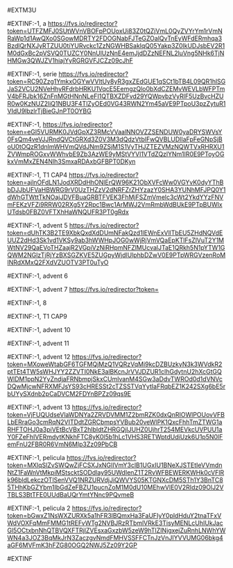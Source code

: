 #EXTM3U

#EXTINF:-1, a
https://fvs.io/redirector?token=UTFZMFJ0SUtWVnVBOFpPOUoxUi83Z0tQZjVmL0QyZVYrYm1rVmNRaWp1d1AwQXo0SGowMDRTY2FDOGNabFJTeGZOalQvTnEyWFdERmhqa3BzdlQrNXJyRTZUU0tiYURvckc1ZzNGWHBSaklqQ05Yakp3Z0lkUDJsbEV2R1M0dGxBc2pVSVQ0TUZCY0NnUlUzNnE4emJjdDZzNEFNL2luVng5NHk6TjNHMGw3QWJZV1hiajYyRGRGVFJCZz09cJhF

#EXTINF:-1, serie
https://fvs.io/redirector?token=RC90Zzg1YmkxOGYwVVltUy8yR3gxZEdGUE1qSCt1bTB4L09QR1hlSGJaS2VCU2NVeHhyRFdrbHRKU1VqcE5EemgzQlo0bXdCZEMvWEVLbWFPTmV4bFRJbk16ZnFnMGtHNnNLeFI1QTBXZDFvd29YQWpvbzVyRlF5UzBvcHZUR0w0KzNUZ2liQ1NBU3F4TlZyOEd0VG43RWN2Ym45aVE9PTpoU3pzZytuR1VIdU9lbzlrTjBieGJnPT0OYBG

#EXTINF:-1, 
https://fvs.io/redirector?token=eGI5VURMK0JVdGpXZ3RMcVVaalNNOVZZSENDUW0yaDRYSWVsY0FsQm4veVJJRndQVCtGRXd3Z0V3M3dQdzVtblFwQVBLUDlIaFpFeGNpSjBoU0tOQzR1dnlmWHVmQVdJNm9ZSjM1S1VyTHJZTEZVMzNQWTVxRHRXU1ZVWmpROGxvWWhvbE9Zb3AzWE9yMStVYVl1VTdZQzlYNm1IR0E9PToyOGkxVmMxZEN4Nlh3SmxaRDAxbGFBPT0DKyn

#EXTINF:-1, T1 CAP4
https://fvs.io/redirector?token=ajlnOFdLN1JodXRDdHhONlErQW96K21ObXVFcWw0VGYvK0dyYThBbDJJbUFVaHBWRG9rV0UzTHZzV2dNRFZrZHYzazY0SHA3YUNhMFJPQ0Y1dWhGTWttTkNOajJDVFBuaGRBTFVEK3FhMjFSZmVmelc3cWt2YkdYYzFNVmFEKzVFZi9RRW02RXg5Y2Rpc1Bwc1ArMWJ2VmRmbWdBUkE9PTpBUWlxUTdsb0FBZ0VFTXhHaWNQUFR3PT0gRdx

#EXTINF:-1, advent 5
https://fvs.io/redirector?token=dUhTK3B2TE9XbkQxdXdDUmNFakQzd1lEWnExVllTbEU5ZHdNQVdEUUZ2dHd3Sk1vd1VKSy9ab3hWWHpJOG0wWjRjVmVQaEpKTlFsZlVuT2Y1MWtNV29QaEVoTHZaajR2VGpiVzNiRHpmNFZlMUcvalJTaE1QRkh5N1pYTW1GQWM2NGlzTjRjYzBXSGZKVE5ZUGpyWjdlUlphbDZwV0E9PTpWRGVzenRoMlNRdXMxQ2FXdVZUOTV3PT0uTyO

#EXTINF:-1, advent 6



#EXTINF:-1, advent 7
https://fvs.io/redirector?token=

#EXTINF:-1, 8


#EXTINF:-1, T1 CAP9



#EXTINF:-1, advent 10



#EXTINF:-1, advent 11



#EXTINF:-1, advent 12
https://fvs.io/redirector?token=MXoweWtabGF6TGFMQjMzQ1VQRzVqMi9kcDZBUzkyN3k3WVdkR2ptTEt4TW5sWHJYY2ZZVTI0NkE3alBKcnJrVVJDZUR1clhGdytnU2hXcGtGQWlDM1ppN2YyZndjaFRNbmpjSkxCUmlvanM4SGw3aDdvTWROd0d1dVNVcDQwMjcwNFRXMFJsYS93cHRESSt2cTZSSTVqYytIaFRqbEZ1K242SXg6bE5rbUYySXdnb2pCaDVCM2FDYnBPZz09qs9E

#EXTINF:-1, advent 13
https://fvs.io/redirector?token=VjFUQUdseVlaWDNYa2ZRVDVMM1Z2bmRZK0dxQnRIOWlPOUovVFBLbERraGo3cmRqN2VITDdtZGRCbmpsYVBub20veWlPK1QxcFhhTmZTWG1aRHFTOHJ0a3piVEtBcVBxT2hIbldtZHRGQjlJUHZ0UjhrT254MEVkcUVPUU1aY0FZeFhIVERmdytKNkhFTC8yK0l5b1hLc1VHS3RETWptdUdiUzk6U1p5N0lFemFnU2FBR0R6VmN6Mlp3Zz09PbCB


#EXTINF:-1, pelicula
https://fvs.io/redirector?token=MXlqSlZvSWQwZjFCSXJxNGlIVmY3clB1UGxIU1BNeXJSTEtIeVVmdnNtZ1FaWnVtMkpiMStscktSODdlay95UWdIenZ1T2RvWFBEWERKWHk0cVFlRk96bldLekczOTlSenVVQ1NRZURVdjJiQWVYS05KTGNXcDM5STh1Y3BnTC85THhKbGZYbm1IbGdZeFBZU1pucnZoM1M0dU10MEhwVlE0V2RIdz09OlJ2VTBLS3BtTFE0UUdBaUQrYmtYNnc9PQvmeB


#EXTINF:-1, pelicula 2
https://fvs.io/redirector?token=bGwxZ1NsWXZURXk5a1hFR3lBQmxHa3FaUFIyY0pldHduY2tnaTFxVWdVOXFqMmFMMG1tREFvWTg2NVBJRzRTbmlVRkE3TisyMENLcUhIUkJacGl5OCtxbnNhQTBVQXFTRjlZVEsxaGxzbW5zeW9hTlZINjgxejZuRnhLNWhYWWN4a3JOZ3BqMkJrN3ZaczgvNmdFMHVSSFFCTnJzVnJIYVVUMG06bkg4aGF6MVFmK3hFZG80OGQ2NWJ5Zz09Y2GP


#EXTINF





